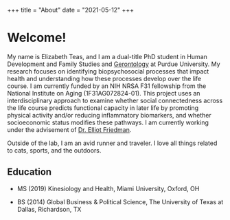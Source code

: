 +++
title = "About"
date = "2021-05-12"
+++

# Welcome!

My name is Elizabeth Teas, and I am a dual-title PhD student in Human Development and Family Studies and [Gerontology](https://www.purdue.edu/aging/) at Purdue University. My research focuses on identifying biopsychosocial processes that impact health and understanding how these processes develop over the life course. I am currently funded by an NIH NRSA F31 fellowship from the National Institute on Aging (1F31AG072824-01). This project uses an interdisciplinary approach to examine whether social connectedness across the life course predicts functional capacity in later life by promoting physical activity and/or reducing inflammatory biomarkers, and whether socioeconomic status modifies these pathways. I am currently working under the advisement of [Dr. Elliot Friedman](https://www.purdue.edu/hhs/hdfs/directory/faculty/friedman_elliot.html). 

Outside of the lab, I am an avid runner and traveler. I love all things related to cats, sports, and the outdoors.  


## Education

* MS (2019) Kinesiology and Health, Miami University, Oxford, OH

* BS (2014) Global Business & Political Science, The University of Texas at Dallas, Richardson, TX
